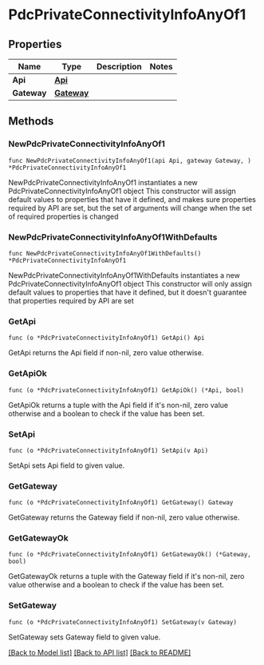 # PdcPrivateConnectivityInfoAnyOf1

## Properties

Name | Type | Description | Notes
------------ | ------------- | ------------- | -------------
**Api** | [**Api**](Api.md) |  | 
**Gateway** | [**Gateway**](Gateway.md) |  | 

## Methods

### NewPdcPrivateConnectivityInfoAnyOf1

`func NewPdcPrivateConnectivityInfoAnyOf1(api Api, gateway Gateway, ) *PdcPrivateConnectivityInfoAnyOf1`

NewPdcPrivateConnectivityInfoAnyOf1 instantiates a new PdcPrivateConnectivityInfoAnyOf1 object
This constructor will assign default values to properties that have it defined,
and makes sure properties required by API are set, but the set of arguments
will change when the set of required properties is changed

### NewPdcPrivateConnectivityInfoAnyOf1WithDefaults

`func NewPdcPrivateConnectivityInfoAnyOf1WithDefaults() *PdcPrivateConnectivityInfoAnyOf1`

NewPdcPrivateConnectivityInfoAnyOf1WithDefaults instantiates a new PdcPrivateConnectivityInfoAnyOf1 object
This constructor will only assign default values to properties that have it defined,
but it doesn't guarantee that properties required by API are set

### GetApi

`func (o *PdcPrivateConnectivityInfoAnyOf1) GetApi() Api`

GetApi returns the Api field if non-nil, zero value otherwise.

### GetApiOk

`func (o *PdcPrivateConnectivityInfoAnyOf1) GetApiOk() (*Api, bool)`

GetApiOk returns a tuple with the Api field if it's non-nil, zero value otherwise
and a boolean to check if the value has been set.

### SetApi

`func (o *PdcPrivateConnectivityInfoAnyOf1) SetApi(v Api)`

SetApi sets Api field to given value.


### GetGateway

`func (o *PdcPrivateConnectivityInfoAnyOf1) GetGateway() Gateway`

GetGateway returns the Gateway field if non-nil, zero value otherwise.

### GetGatewayOk

`func (o *PdcPrivateConnectivityInfoAnyOf1) GetGatewayOk() (*Gateway, bool)`

GetGatewayOk returns a tuple with the Gateway field if it's non-nil, zero value otherwise
and a boolean to check if the value has been set.

### SetGateway

`func (o *PdcPrivateConnectivityInfoAnyOf1) SetGateway(v Gateway)`

SetGateway sets Gateway field to given value.



[[Back to Model list]](../README.md#documentation-for-models) [[Back to API list]](../README.md#documentation-for-api-endpoints) [[Back to README]](../README.md)


